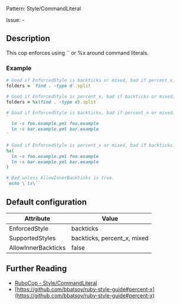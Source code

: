 Pattern: Style/CommandLiteral

Issue: -

## Description

This cop enforces using `` or %x around command literals.

### Example

```ruby
# Good if EnforcedStyle is backticks or mixed, bad if percent_x.
folders = `find . -type d`.split

# Good if EnforcedStyle is percent_x, bad if backticks or mixed.
folders = %x(find . -type d).split

# Good if EnforcedStyle is backticks, bad if percent_x or mixed.
`
  ln -s foo.example.yml foo.example
  ln -s bar.example.yml bar.example
`

# Good if EnforcedStyle is percent_x or mixed, bad if backticks.
%x(
  ln -s foo.example.yml foo.example
  ln -s bar.example.yml bar.example
)

# Bad unless AllowInnerBackticks is true.
`echo \`ls\``
```

## Default configuration

Attribute | Value
--- | ---
EnforcedStyle | backticks
SupportedStyles | backticks, percent_x, mixed
AllowInnerBackticks | false

## Further Reading

* [RuboCop - Style/CommandLiteral](https://rubocop.readthedocs.io/en/latest/cops_style/#stylecommandliteral)
* [https://github.com/bbatsov/ruby-style-guide#percent-x](https://github.com/bbatsov/ruby-style-guide#percent-x)

